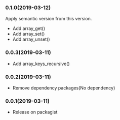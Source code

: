 ### 0.1.0(2019-03-12)

Apply semantic version from this version.

* Add array_get()
* Add array_set()
* Add array_unset()

### 0.0.3(2019-03-11)

* Add array_keys_recursive()

### 0.0.2(2019-03-11)

* Remove dependency packages(No dependency)

### 0.0.1(2019-03-11)

* Release on packagist
